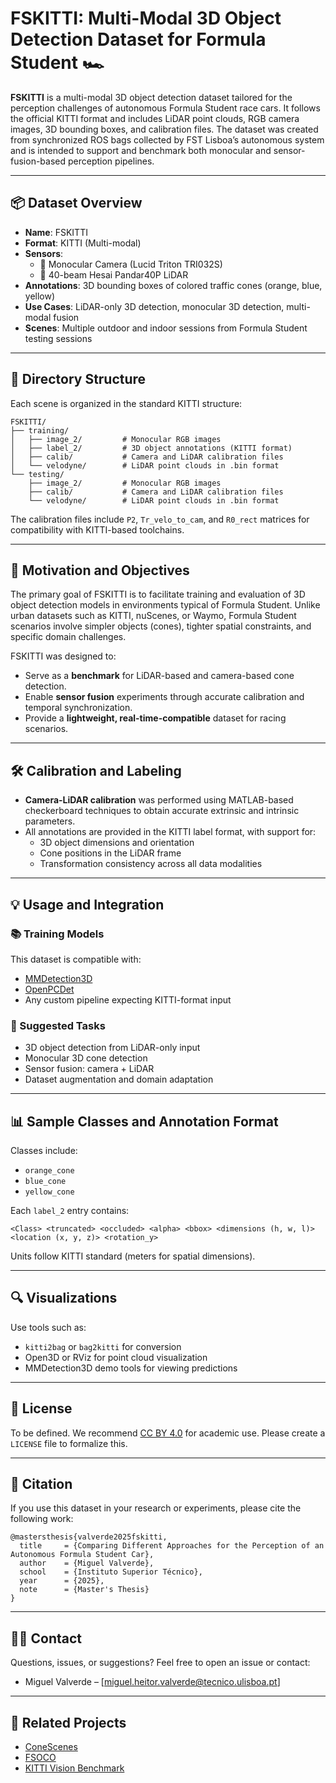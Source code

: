 # FSKITTI: Multi-Modal 3D Object Detection Dataset for Formula Student 🏎️ 

**FSKITTI** is a multi-modal 3D object detection dataset tailored for the perception challenges of autonomous Formula Student race cars. It follows the official KITTI format and includes LiDAR point clouds, RGB camera images, 3D bounding boxes, and calibration files. The dataset was created from synchronized ROS bags collected by FST Lisboa’s autonomous system and is intended to support and benchmark both monocular and sensor-fusion-based perception pipelines.

---

## 📦 Dataset Overview

- **Name**: FSKITTI
- **Format**: KITTI (Multi-modal)
- **Sensors**:
  - 🎥 Monocular Camera (Lucid Triton TRI032S)
  - 🔦 40-beam Hesai Pandar40P LiDAR
- **Annotations**: 3D bounding boxes of colored traffic cones (orange, blue, yellow)
- **Use Cases**: LiDAR-only 3D detection, monocular 3D detection, multi-modal fusion
- **Scenes**: Multiple outdoor and indoor sessions from Formula Student testing sessions

---

## 📁 Directory Structure

Each scene is organized in the standard KITTI structure:

```
FSKITTI/
├── training/
│   ├── image_2/         # Monocular RGB images
│   ├── label_2/         # 3D object annotations (KITTI format)
│   ├── calib/           # Camera and LiDAR calibration files
│   └── velodyne/        # LiDAR point clouds in .bin format
└── testing/
    ├── image_2/         # Monocular RGB images
    ├── calib/           # Camera and LiDAR calibration files
    └── velodyne/        # LiDAR point clouds in .bin format
```

The calibration files include `P2`, `Tr_velo_to_cam`, and `R0_rect` matrices for compatibility with KITTI-based toolchains.

---

## 🧠 Motivation and Objectives

The primary goal of FSKITTI is to facilitate training and evaluation of 3D object detection models in environments typical of Formula Student. Unlike urban datasets such as KITTI, nuScenes, or Waymo, Formula Student scenarios involve simpler objects (cones), tighter spatial constraints, and specific domain challenges.

FSKITTI was designed to:
- Serve as a **benchmark** for LiDAR-based and camera-based cone detection.
- Enable **sensor fusion** experiments through accurate calibration and temporal synchronization.
- Provide a **lightweight, real-time-compatible** dataset for racing scenarios.

---

## 🛠️ Calibration and Labeling

- **Camera-LiDAR calibration** was performed using MATLAB-based checkerboard techniques to obtain accurate extrinsic and intrinsic parameters.
- All annotations are provided in the KITTI label format, with support for:
  - 3D object dimensions and orientation
  - Cone positions in the LiDAR frame
  - Transformation consistency across all data modalities

---

## 💡 Usage and Integration

### 📚 Training Models

This dataset is compatible with:
- [MMDetection3D](https://github.com/open-mmlab/mmdetection3d)
- [OpenPCDet](https://github.com/open-mmlab/OpenPCDet)
- Any custom pipeline expecting KITTI-format input

### 🧪 Suggested Tasks

- 3D object detection from LiDAR-only input
- Monocular 3D cone detection
- Sensor fusion: camera + LiDAR
- Dataset augmentation and domain adaptation

---

## 📊 Sample Classes and Annotation Format

Classes include:

- `orange_cone`
- `blue_cone`
- `yellow_cone`

Each `label_2` entry contains:
```
<Class> <truncated> <occluded> <alpha> <bbox> <dimensions (h, w, l)> <location (x, y, z)> <rotation_y>
```
Units follow KITTI standard (meters for spatial dimensions).

---

## 🔍 Visualizations

Use tools such as:
- `kitti2bag` or `bag2kitti` for conversion
- Open3D or RViz for point cloud visualization
- MMDetection3D demo tools for viewing predictions

---

## 📜 License

To be defined. We recommend [CC BY 4.0](https://creativecommons.org/licenses/by/4.0/) for academic use. Please create a `LICENSE` file to formalize this.

---

## 📝 Citation

If you use this dataset in your research or experiments, please cite the following work:

```
@mastersthesis{valverde2025fskitti,
  title     = {Comparing Different Approaches for the Perception of an Autonomous Formula Student Car},
  author    = {Miguel Valverde},
  school    = {Instituto Superior Técnico},
  year      = {2025},
  note      = {Master's Thesis}
}
```

---

## 👨‍💼 Contact

Questions, issues, or suggestions? Feel free to open an issue or contact:

- Miguel Valverde – [miguel.heitor.valverde@tecnico.ulisboa.pt]

---

## 🔗 Related Projects

- [ConeScenes](https://github.com/Chalmers-Formula-Student/coneScenes)
- [FSOCO](https://github.com/pinakinathc/fscoco)
- [KITTI Vision Benchmark](http://www.cvlibs.net/datasets/kitti/)

